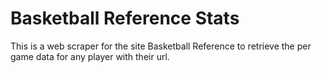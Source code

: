 # Basketball Reference Stats
This is a web scraper for the site Basketball Reference to retrieve the per game data for any player with their url.
